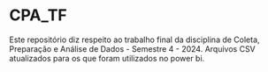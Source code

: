# CPA_TF
Este repositório diz respeito ao trabalho final da disciplina de Coleta, Preparação e Análise de Dados - Semestre 4 - 2024.
Arquivos CSV atualizados para os que foram utilizados no power bi.
